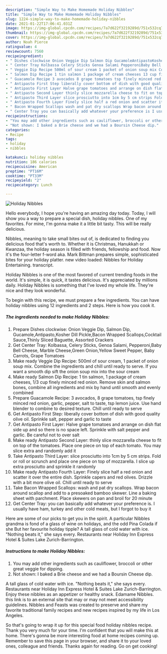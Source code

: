 ```yaml
---
description: "Simple Way to Make Homemade Holiday Nibbles"
title: "Simple Way to Make Homemade Holiday Nibbles"
slug: 1224-simple-way-to-make-homemade-holiday-nibbles
date: 2021-01-22T17:06:41.031Z
image: https://img-global.cpcdn.com/recipes/7a7d622f3219289d/751x532cq70/holiday-nibbles-recipe-main-photo.jpg
thumbnail: https://img-global.cpcdn.com/recipes/7a7d622f3219289d/751x532cq70/holiday-nibbles-recipe-main-photo.jpg
cover: https://img-global.cpcdn.com/recipes/7a7d622f3219289d/751x532cq70/holiday-nibbles-recipe-main-photo.jpg
author: Noah Pierce
ratingvalue: 4
reviewcount: 7560
recipeingredient:
- " Dishes clockwise Onion Veggie Dip Salmon Dip GucamoleAntipastoKosher Dill PickleBacon Wrapped ScallopsCocktail SauceThinly Sliced Baguette Assorted Crackers"
- " Center Tray Kolbassa Celery Sticks Genoa Salami PepperoniBaby Bell Cheese Marble CheeseGreen OnionYellow Sweet Pepper Baby Carrots Grape Tomatoes"
- " Veggie Dip Recipe 500ml of sour cream 1 packet of onion soup mix Combine the ingredients and chill until ready to serve If you want a smooth dip sift the onion soup mix into the sour cream"
- " Salmon Dip Recipe 1 tin salmon 1 package of cream cheeses 13 cup finely minced red onion Remove skin and salmon bones combine all ingredients and mix by hand until smooth and evenly combined"
- " Guacamole Recipe 3 avocados 8 grape tomatoes tsp finely minced red onion garlic pepper salt to taste tsp lemon juice Use hand blender to combine to desired texture Chill until ready to serve"
- " Antipasto First Step liberally cover bottom of dish with good quality olive oil Sprinkle salt pepper and garlic to taste"
- " Antipasto First Layer Halve grape tomatoes and arrange on dish flat side up and so there is no space left Sprinkle with salt pepper and garlic Be careful not to over salt"
- " Antipasto Second Layer thinly slice mozzarella cheese to fit on top of the tomatoes Place one piece on top of each tomato You may slice extra and randomly add it"
- " Antipasto Third Layer slice prosciutto into 1cm by 5 cm strips Fold or roll or scrunch and place one piece on top of mozzarella I slice up extra prosciutto and sprinkle it randomly"
- " Antipasto Fourth Layer Finely slice half a red onion and scatter it over the entire dish Sprinkle capers and red olives Drizzle with a bit more olive oil Chill until ready to serve"
- " Bacon Wrapped Scallops wash and pat dry scallops Wrap bacon around scallop and add to a presoaked bamboo skewer Line a baking sheet with parchment Place skewers on pan and broil for 20 minute"
- " Center Tray you can basically add whatever your preference is I usually have ham turkey and other cold meats but I forgot to buy it"
recipeinstructions:
- "You may add other ingredients such as cauliflower, broccoli or other great veggie for dipping."
- "Not shown: I baked a Brie cheese and we had a Boursin Cheese dip."
categories:
- Recipe
tags:
- holiday
- nibbles

katakunci: holiday nibbles 
nutrition: 186 calories
recipecuisine: American
preptime: "PT16M"
cooktime: "PT33M"
recipeyield: "2"
recipecategory: Lunch

---
```



![Holiday Nibbles](https://img-global.cpcdn.com/recipes/7a7d622f3219289d/751x532cq70/holiday-nibbles-recipe-main-photo.jpg)

Hello everybody, I hope you're having an amazing day today. Today, I will show you a way to prepare a special dish, holiday nibbles. One of my favorites. For mine, I'm gonna make it a little bit tasty. This will be really delicious.

Nibbles, meaning to take small bites out of, is dedicated to finding you delicious food that&#39;s worth to. Whether it is Christmas, Hanukkah or Kwanzaa, the holiday season is filled with friends, fellowship and food. Now it&#39;s the four-letter f-word aka. Mark Bittman prepares simple, sophisticated bites for your holiday platter. new video loaded: Nibbles for Holiday Entertaining. transcript.

Holiday Nibbles is one of the most favored of current trending foods in the world. It's simple, it is quick, it tastes delicious. It's appreciated by millions daily. Holiday Nibbles is something that I've loved my whole life. They're nice and they look wonderful.


To begin with this recipe, we must prepare a few ingredients. You can have holiday nibbles using 12 ingredients and 2 steps. Here is how you cook it.

<!--inarticleads1-->

##### The ingredients needed to make Holiday Nibbles:

1. Prepare  Dishes clockwise: Onion Veggie Dip, Salmon Dip, Gucamole,Antipasto,Kosher Dill Pickle,Bacon Wrapped Scallops,Cocktail Sauce,Thinly Sliced Baguette, Assorted Crackers
1. Get  Center Tray: Kolbassa, Celery Sticks, Genoa Salami, Pepperoni,Baby Bell Cheese, Marble Cheese,Green Onion,Yellow Sweet Pepper, Baby Carrots, Grape Tomatoes
1. Make ready  Veggie Dip Recipe: 500ml of sour cream, 1 packet of onion soup mix. Combine the ingredients and chill until ready to serve. If you want a smooth dip sift the onion soup mix into the sour cream
1. Make ready  Salmon Dip Recipe: 1 tin salmon, 1 package of cream cheeses, 1/3 cup finely minced red onion. Remove skin and salmon bones, combine all ingredients and mix by hand until smooth and evenly combined
1. Prepare  Guacamole Recipe: 3 avocados, 8 grape tomatoes, tsp finely minced red onion, garlic, pepper, salt to taste, tsp lemon juice. Use hand blender to combine to desired texture. Chill until ready to serve
1. Get  Antipasto First Step: liberally cover bottom of dish with good quality olive oil. Sprinkle salt, pepper and garlic to taste
1. Get  Antipasto First Layer: Halve grape tomatoes and arrange on dish flat side up and so there is no space left. Sprinkle with salt pepper and garlic. Be careful not to over salt
1. Make ready  Antipasto Second Layer: thinly slice mozzarella cheese to fit on top of the tomatoes. Place one piece on top of each tomato. You may slice extra and randomly add it
1. Take  Antipasto Third Layer: slice prosciutto into 1cm by 5 cm strips. Fold or roll or scrunch and place one piece on top of mozzarella. I slice up extra prosciutto and sprinkle it randomly
1. Make ready  Antipasto Fourth Layer: Finely slice half a red onion and scatter it over the entire dish. Sprinkle capers and red olives. Drizzle with a bit more olive oil. Chill until ready to serve
1. Take  Bacon Wrapped Scallops: wash and pat dry scallops. Wrap bacon around scallop and add to a presoaked bamboo skewer. Line a baking sheet with parchment. Place skewers on pan and broil for 20 minute
1. Get  Center Tray: you can basically add whatever your preference is. I usually have ham, turkey and other cold meats, but I forgot to buy it


Here are some of our picks to get you in the spirit. A particular Nibbles grandma is fond of a glass of wine on holidays, and the odd Pina Colada if she But her favourite holiday tipple? A tall glass of cold water with ice. &#34;Nothing beats it,&#34; she says every. Restaurants near Holiday Inn Express Hotel &amp; Suites Lake Zurich-Barrington. 

<!--inarticleads2-->

##### Instructions to make Holiday Nibbles:

1. You may add other ingredients such as cauliflower, broccoli or other great veggie for dipping.
1. Not shown: I baked a Brie cheese and we had a Boursin Cheese dip.


A tall glass of cold water with ice. &#34;Nothing beats it,&#34; she says every. Restaurants near Holiday Inn Express Hotel &amp; Suites Lake Zurich-Barrington. Enjoy these nibbles as an appetizer or healthy snack. Edamame Nibbles. this link is to an external site that may or may not meet accessibility guidelines. Nibbles and Feasts was created to preserve and share my favorite traditional family recipes and new recipes inspired by my life in Los Angeles. 

So that's going to wrap it up for this special food holiday nibbles recipe. Thank you very much for your time. I'm confident that you will make this at home. There's gonna be more interesting food at home recipes coming up. Remember to save this page in your browser, and share it to your loved ones, colleague and friends. Thanks again for reading. Go on get cooking!
